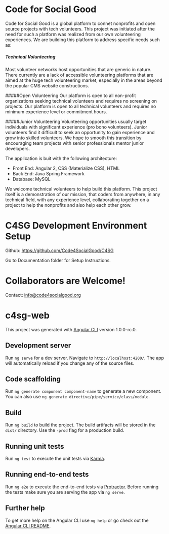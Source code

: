 # Code for Social Good
Code for Social Good is a global platform to connet nonprofits and open source projects with tech volunteers. This project was initiated after the need for such a platform was realized from our own volunteering experiences. We are building this platform to address specific needs such as: 

##### Technical Volunteering
Most volunteer networks host opportunities that are generic in nature. There currently are a lack of accessible volunteering platforms that are aimed at the huge tech volunteering market, especially in the areas beyond the popular CMS website constructions.

#####Open Volunteering
Our platform is open to all non-profit organizations seeking technical volunteers and requires no screening on projects.
Our platform is open to all technical volunteers and requires no minimum experience level or commitment hours.

#####Junior Volunteering
Volunteering opportunities usually target individuals with significant experience (pro bono volunteers). Junior volunteers find it difficult to seek an opportunity to gain experience and grow into skilled volunteers. We hope to smooth this transition by encouraging team projects with senior professionals mentor junior developers.

The application is buit with the following architecture:
- Front End: Angular 2, CSS (Materialize CSS), HTML
- Back End: Java Spring Framework 
- Database: MySQL

We welcome technical volunteers to help build this platform. This project itself is a demonstration of our mission, that coders from anywhere, in any technical field, with any experience level, collaborating together on a project to help the nonprofits and also help each other grow.

# C4SG Development Environment Setup

Github: https://github.com/Code4SocialGood/C4SG

Go to Documentation folder for Setup Instructions.

# Collaborators are Welcome!
Contact: info@code4socialgood.org


# c4sg-web

This project was generated with [Angular CLI](https://github.com/angular/angular-cli) version 1.0.0-rc.0.

## Development server
Run `ng serve` for a dev server. Navigate to `http://localhost:4200/`. The app will automatically reload if you change any of the source files.

## Code scaffolding

Run `ng generate component component-name` to generate a new component. You can also use `ng generate directive/pipe/service/class/module`.

## Build

Run `ng build` to build the project. The build artifacts will be stored in the `dist/` directory. Use the `-prod` flag for a production build.

## Running unit tests

Run `ng test` to execute the unit tests via [Karma](https://karma-runner.github.io).

## Running end-to-end tests

Run `ng e2e` to execute the end-to-end tests via [Protractor](http://www.protractortest.org/).
Before running the tests make sure you are serving the app via `ng serve`.

## Further help

To get more help on the Angular CLI use `ng help` or go check out the [Angular CLI README](https://github.com/angular/angular-cli/blob/master/README.md).
